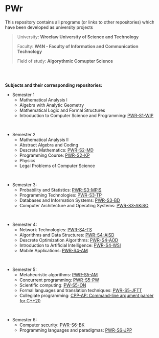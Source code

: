 # PWr
This repository contains all programs (or links to other repositories) which have been developed as university projects

> University: **Wrocław University of Science and Technology**
>
> Faculty: **W4N - Faculty of Information and Communication Technology**
>
> Field of study: **Algorythmic Comupter Science**

<br />
<br />

**Subjects and their corresponding repositories:**

* Semester 1
  * Mathematical Analysis I
  * Algebra with Analytic Geometry
  * Mathematical Logic and Formal Structures
  * Introduction to Computer Science and Programming: [PWR-S1-WIP](https://github.com/SpectraL519/PWR-S1-WIP)

<br />

* Semester 2
  * Mathematical Analysis II
  * Abstract Algebra and Coding
  * Descrete Mathematics: [PWR-S2-MD](https://github.com/SpectraL519/PWR-S2-MD)
  * Programming Course: [PWR-S2-KP](https://github.com/SpectraL519/PWR-S2-KP)
  * Physics
  * Legal Problems of Computer Science

<br />

* Semester 3:
  * Probability and Statistics: [PWR-S3-MPiS](https://github.com/SpectraL519/PWR-S3-MPiS)
  * Programming Technologies: [PWR-S3-TP](https://github.com/SpectraL519/PWR-S3-TP)
  * Databases and Information Systems: [PWR-S3-BD](https://github.com/SpectraL519/PWR-S3-BD)
  * Computer Architecture and Operating Systems: [PWR-S3-AKiSO](https://github.com/SpectraL519/PWR-S3-AKiSO)

<br />

* Semester 4:
  * Network Technologies: [PWR-S4-TS](https://github.com/SpectraL519/PWR-S4-TS)
  * Algorithms and Data Structures: [PWR-S4-AiSD](https://github.com/SpectraL519/PWR-S4-AiSD)
  * Descrete Optimization Algorithms: [PWR-S4-AOD](https://github.com/SpectraL519/PWR-S4-AOD)
  * Introduction to Artificial Intelligence: [PWR-S4-WSI](https://github.com/SpectraL519/PWR-S4-WSI)
  * Mobile Applications: [PWR-S4-AM](https://github.com/SpectraL519/PWR-S4-AM)

<br />

* Semester 5:
  * Metaheuristic algorithms: [PWR-S5-AM](https://github.com/SpectraL519/PWR-S4-AM)
  * Concurrent programming: [PWR-S5-PW](https://github.com/SpectraL519/PWR-S5-PW)
  * Scientific computing: [PW-S5-ON](https://github.com/SpectraL519/PWR-S5-ON)
  * Formal languages and translation techniques: [PWR-S5-JFTT](https://github.com/SpectraL519/PWR-S5-JFTT)
  * Collegiate programming: [CPP-AP: Command-line argument parser for C++20](https://github.com/SpectraL519/cpp-ap)

<br />

* Semester 6:
  * Computer security: [PWR-S6-BK](https://github.com/SpectraL519/PWR-S6-BK)
  * Programming languages and paradigmas: [PWR-S6-JPP](https://github.com/SpectraL519/PWR-S6-JPP)
